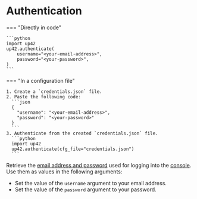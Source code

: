 # Authentication

=== "Directly in code"

    ```python
    import up42
    up42.authenticate(
        username="<your-email-address>",
        password="<your-password>",
    )
    ```

=== "In a configuration file"

    1. Create a `credentials.json` file.
    2. Paste the following code:
      ```json
      {
        "username": "<your-email-address>",
        "password": "<your-password>"
      }
      ```
    3. Authenticate from the created `credentials.json` file.
      ```python
      import up42
      up42.authenticate(cfg_file="credentials.json")
      ```

Retrieve the [email address and password](https://docs.up42.com/getting-started/account/management) used for logging into the [console](https://console.up42.com/?utm_source=documentation). Use them as values in the following arguments:

- Set the value of the `username` argument to your email address.
- Set the value of the `password` argument to your password.

